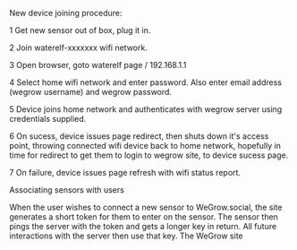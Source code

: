 New device joining procedure:

1	Get new sensor out of box, plug it in.

2	Join waterelf-xxxxxxx wifi network.

3	Open browser, goto waterelf page / 192.168.1.1

4	Select home wifi network and enter password. Also enter email address (wegrow username) and wegrow password.

5	Device joins home network and authenticates with wegrow server using credentials supplied.

6	On sucess, device issues page redirect, then shuts down it's access point, throwing connected wifi device back to home network, hopefully in time for redirect to get them to login to wegrow site, to device sucess page.

7	On failure, device issues page refresh with wifi status report.

 
Associating sensors with users

When the user wishes to connect a new sensor to WeGrow.social, the site
generates a short token for them to enter on the sensor. The sensor then pings
the server with the token and gets a longer key in return. All future
interactions with the server then use that key. The WeGrow site 
